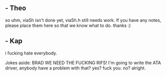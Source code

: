 ## - Theo

so uhm, viaSh isn't done yet, viaSh.h still needs work. If you have any notes, please place them here so that we know what to do. thanks :)

## - Kap
i fucking hate everybody.

Jokes aside: BRAD WE NEED THE FUCKING RIFS! I'm going to write the ATA driver, anybody have a problem with that? yes? fuck you. no? alright.
